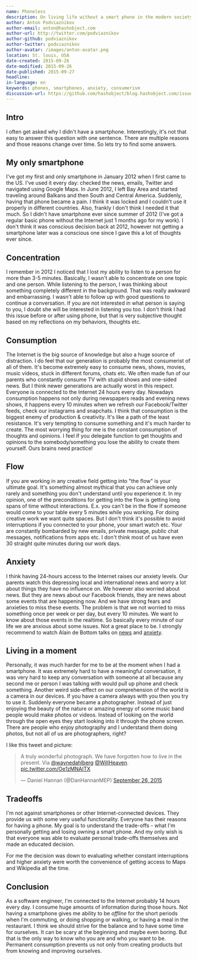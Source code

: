 ```yaml
---
name: Phoneless
description: On living life without a smart phone in the modern society
author: Anton Podviaznikov
author-email: anton@hashobject.com
author-url: http://twitter.com/podviaznikov
author-github: podviaznikov
author-twitter: podviaznikov
author-avatar: /images/anton-avatar.png
location: St. louis, USA
date-created: 2015-09-26
date-modified: 2015-09-26
date-published: 2015-09-27
headline:
in-language: en
keywords: phones, smartphones, anxiety, consumerism
discussion-url: https://github.com/hashobject/blog.hashobject.com/issues/27
---
```

## Intro

I often get asked why I didn't have a smartphone. Interestingly, it's not that easy to answer this question with one sentence. There are multiple reasons and those reasons change over time. So lets try to find some answers.


## My only smartphone

I've got my first and only smartphone in January 2012 when I first came to the US. I've used it every day: checked the news, emails, Twitter and navigated using Google Maps.
In June 2012, I left Bay Area and started traveling around Balkans and then South and Central America. Suddenly, having that phone became a pain. I think it was locked and I couldn't use it properly in different countries. Also, frankly I don't think I needed it that much. So I didn't have smartphone ever since summer of 2012 (I've got a regular basic phone without the Internet just 1 months ago for my work).
I don't think it was conscious decision back at 2012, however not getting a smartphone later was a conscious one since I gave this a lot of thoughts ever since.


## Concentration

I remember in 2012 I noticed that I lost my ability to listen to a person for more than 3-5 minutes. Basically, I wasn't able to concentrate on one topic and one person. While listening to the person, I was thinking about something completely different in the background. That was really awkward and embarrassing. I wasn't able to follow up with good questions to continue a conversation. If you are not interested in what person is saying to you, I doubt she will be interested in listening you too. I don't think I had this issue before or after using phone, but that is very subjective thought based on my reflections on my behaviors, thoughts etc.


## Consumption

The Internet is the big source of knowledge but also a huge source of distraction. I do feel that our generation is probably the most consumerist of all of them. It's become extremely easy to consume news, shows, movies, music videos, stuck in different forums, chats etc. We often made fun of our parents who constantly consume TV with stupid shows and one-sided news. But I think newer generations are actually worst in this respect. Everyone is connected to the Internet 24 hours every day. Nowadays consumption happens not only during newspapers reads and evening news shows, it happens every 10 minutes when we refresh our Facebook/Twitter feeds, check our instagrams and snapchats. I think that consumption is the biggest enemy of production & creativity. It's like a path of the least resistance. It's very tempting to consume something and it's much harder to create.
The most worrying thing for me is the constant consumption of thoughts and opinions. I feel if you delegate function to get thoughts and opinions to the somebody/something you lose the ability to create them yourself. Ours brains need practice!


## Flow

If you are working in any creative field getting into "the flow" is your ultimate goal. It's something almost mythical that you can achieve only rarely and something you don't understand until you experience it. In my opinion, one of the preconditions for getting into the flow is getting long spans of time without interactions. E.x. you can't be in the flow if someone would come to your table every 5 minutes while you working. For doing creative work we want quite spaces.
But I don't think it's possible to avoid interruptions if you connected to your phone, your smart watch etc. Your are constantly bombarded by new emails, private message, public chat messages, notifications from apps etc. I don't think most of us have even 30 straight quite minutes during our work days.


## Anxiety

I think having 24-hours access to the Internet raises our anxiety levels. Our parents watch this depressing local and international news and worry a lot about things they have no influence on. We however also worried about news. But they are news about our Facebook friends, they are news about some events that are happening now. And we have strong fears and anxieties to miss these events. The problem is that we not worried to miss something once per week or per day, but every 10 minutes. We want to know about those events in the realtime. So basically every minute of our life we are anxious about some issues. Not a great place to be. I strongly recommend to watch Alain de Bottom talks on [news](https://www.youtube.com/watch?v=A4aAJrJB6h0) and [anxiety](https://www.youtube.com/watch?v=t1MqJPHxy6g).


## Living in a moment

Personally, it was much harder for me to be at the moment when I had a smartphone. It was extremely hard to have a meaningful conversation, it was very hard to keep any conversation with someone at all because any second me or person I was talking with would pull up phone and check something.
Another weird side-effect on our comprehension of the world is a camera in our devices. If you have a camera always with you then you try to use it. Suddenly everyone became a photographer. Instead of just enjoying the beauty of the nature or amazing energy of some music band people would make photos or videos. Instead of looking on the world through the open eyes they start looking into it through the phone screen. There are people who enjoy photography and I understand them doing photos, but not all of us are photographers, right?

I like this tweet and picture:

<blockquote class="twitter-tweet" lang="en"><p lang="en" dir="ltr">A truly wonderful photograph. We have forgotten how to live in the present. Via <a href="https://twitter.com/waynedahlberg">@waynedahlberg</a> <a href="https://twitter.com/WillHeaven">@WillHeaven</a>. <a href="http://t.co/Oe1zMNAITX">pic.twitter.com/Oe1zMNAITX</a></p>&mdash; Daniel Hannan (@DanHannanMEP) <a href="https://twitter.com/DanHannanMEP/status/647745678962245632">September 26, 2015</a></blockquote>
<script async src="//platform.twitter.com/widgets.js" charset="utf-8"></script>


## Tradeoffs

I'm not against smartphones or other Internet-connected devices. They provide us with some very useful functionality.
Everyone has their reasons for having a phone. My goal is to understand the trade-offs - what I'm personally getting and losing owning a smart phone. And my only wish is that everyone was able to evaluate personal trade-offs themselves and made an educated decision.

For me the decision was down to evaluating whether constant interruptions and higher anxiety were worth the convenience of getting access to Maps and Wikipedia all the time.


## Conclusion

As a software engineer, I'm connected to the Internet probably 14 hours every day. I consume huge amounts of information during those hours. Not having a smartphone gives me ability to be *offline* for the short periods when I'm commuting, or doing shopping or walking, or having a meal in the restaurant. I think we should strive for the balance and to have some time for ourselves. It can be scary at the beginning and maybe even boring. But that is the only way to know who you are and who you want to be. Permanent consumption prevents us not only from creating products but from knowing and improving ourselves.
